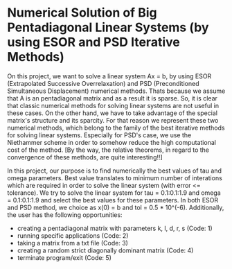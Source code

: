 # Numerical Solution of Big Pentadiagonal Linear Systems (by using ESOR and PSD Iterative Methods)

On this project, we want to solve a linear system Ax = b, by using ESOR (Extrapolated Successive Overrelaxation) and PSD (Preconditioned Simultaneous Displacement) numerical methods. Thats because we assume that A is an pentadiagonal matrix and as a result it is sparse. So, it is clear that classic numerical methods for solving linear systems are not useful in these cases. On the other hand, we have to take advantage of the special matrix's structure and its sparcity. For that reason we represent these two numerical methods, which belong to the family of the best iterative methods for solving linear systems. Especially for PSD's case, we use the Niethammer scheme in order to somehow reduce the high computational cost of the method. [By the way, the relative theorems, in regard to the convergence of these methods, are quite interesting!!]

In this project, our purpose is to find numerically the best values of tau and omega parameters. Best value translates to minimum number of interations which are required in order to solve the linear system (with error <= tolerance). We try to solve the linear system for tau = 0.1:0.1:1.9 and omega = 0.1:0.1:1.9 and select the best values for these parameters. In both ESOR and PSD method, we choice as x(0) = b and tol = 0.5 * 10^(-6). Additionally, the user has the following opportunities:
 - creating a pentadiagonal matrix with parameters k, l, d, r, s (Code: 1)
 - running specific applications (Code: 2)
 - taking a matrix from a txt file (Code: 3)
 - creating a random strict diagonally dominant matrix (Code: 4)
 - terminate program/exit (Code: 5)
